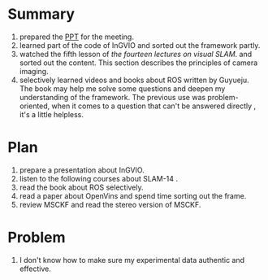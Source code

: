 # Summary
1. prepared the [PPT](https://ieeexplore.ieee.org/document/10040716) for the meeting.
2. learned part of the code of InGVIO and sorted out the framework partly.
3. watched the fifth lesson of _the fourteen lectures on visual SLAM_. and sorted out the content.
   This section describes the principles of camera imaging.
4. selectively learned videos and books about ROS written by Guyueju.
   The book may help me solve some questions and deepen my understanding of the framework. The previous use was problem-oriented, when it comes to a question that can't be answered directly , it's a little helpless.
# Plan 
1. prepare a presentation about InGVIO.
2. listen to the following courses about SLAM-14 .
3. read the book about ROS selectively.
4. read a paper about OpenVins and spend time sorting out the frame.
5. review MSCKF and read the stereo version of MSCKF.
# Problem
1. I don't know how to make sure my experimental data authentic and effective.
